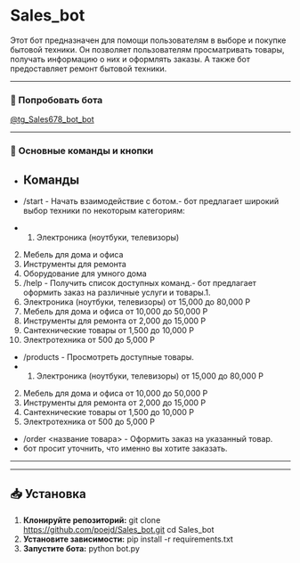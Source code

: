 
# **Sales_bot**

Этот бот предназначен для помощи пользователям в выборе и покупке бытовой техники. Он позволяет пользователям просматривать товары, получать информацию о них и оформлять заказы. А также бот предоставляет ремонт бытовой техники.

---

### **🚀 Попробовать бота**
[@tg_Sales678_bot_bot](https://t.me/tg_Sales678_bot)

---


### 🔹 **Основные команды и кнопки**  

- ## Команды

- /start - Начать взаимодействие с ботом.- бот предлагает широкий выбор техники по некоторым категориям:
- 1. Электроника (ноутбуки, телевизоры) 
2. Мебель для дома и офиса 
3. Инструменты для ремонта 
4. Оборудование для умного дома
5. /help - Получить список доступных команд.- бот предлагает оформить заказ на различные услуги и товары.1.
6. Электроника (ноутбуки, телевизоры) от 15,000 до 80,000 P 
2. Мебель для дома и офиса от 10,000 до 50,000 P 
3. Инструменты для ремонта от 2,000 до 15,000 P 
4. Сантехнические товары от 1,500 до 10,000 P 
5. Электротехника от 500 до 5,000 P 
- /products - Просмотреть доступные товары.
- 1. Электроника (ноутбуки, телевизоры) от 15,000 до 80,000 P 
2. Мебель для дома и офиса от 10,000 до 50,000 P 
3. Инструменты для ремонта от 2,000 до 15,000 P 
4. Сантехнические товары от 1,500 до 10,000 P 
5. Электротехника от 500 до 5,000 P 
- /order <название товара> - Оформить заказ на указанный товар.
- бот просит уточнить, что именно вы хотите заказать.


---

---

## **📥 Установка**

1. **Клонируйте репозиторий:**
git clone https://github.com/poejd/Sales_bot.git
cd Sales_bot
2. **Установите зависимости:**
pip install -r requirements.txt
3. **Запустите бота:**
python bot.py
